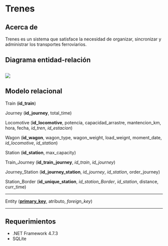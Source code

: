 # Trenes

## Acerca de
Trenes es un sistema que satisface la necesidad de organizar, sincronizar y administrar los transportes ferroviarios.

## Diagrama entidad-relación

## ![](https://i.imgur.com/lVd5jEi.png)

## Modelo relacional

Train (**id_train**)

Journey (**id_journey**, total_time)

Locomotive (**id_locomotive**, potencia, capacidad_arrastre, mantencion_km, hora, fecha, *id_tren*, *id_estacion*)

Wagon (**id_wagon**, wagon_type, wagon_weight, load_weignt, moment_date, *id_locomotive*, *id_station*)

Station (**id_station**, max_capacity)

Train_Journey (**id_train_journey**, *id_train*, *id_journey*)

Journey_Station (**id_journey_station**, *id_journey*, *id_station*, order_journey)

Station_Border (**id_unique_station**, *id_station_Border*, *id_station*, distance, curr_time)

---

Entity (<u>**primary_key**</u>, atributo, *foreign_key*)

---

## Requerimientos

- .NET Framework 4.7.3
- SQLite
